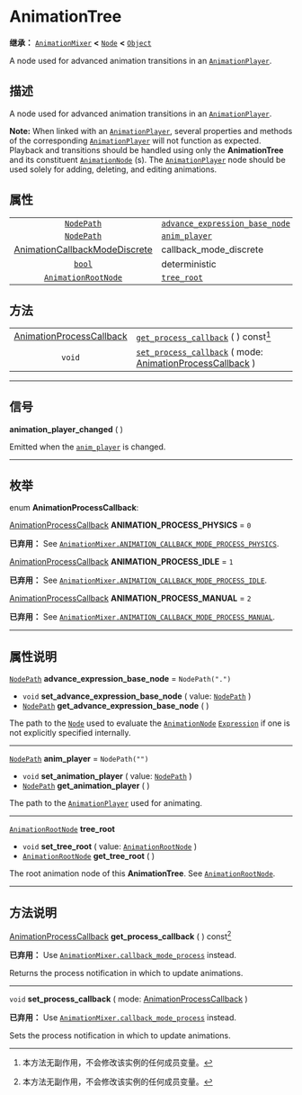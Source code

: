<!-- ⚠ 请勿编辑本文件 ⚠ -->
<!-- 本文档使用脚本从 WeDot 引擎源码仓库生成。 -->
<!-- 生成脚本：https://github.com/WeDot-Engine/WeDot/tree/4.3/doc/tools/make_md.py； -->
<!-- 原文件：https://github.com/WeDot-Engine/WeDot/tree/4.3/doc/classes/AnimationTree.xml。 -->

<div id="_class_animationtree"></div>

# AnimationTree

**继承：** [`AnimationMixer`](class_animationmixer.md) **<** [`Node`](class_node.md) **<** [`Object`](class_object.md)

A node used for advanced animation transitions in an [`AnimationPlayer`](class_animationplayer.md).

## 描述

A node used for advanced animation transitions in an [`AnimationPlayer`](class_animationplayer.md).

 **Note:** When linked with an [`AnimationPlayer`](class_animationplayer.md), several properties and methods of the corresponding [`AnimationPlayer`](class_animationplayer.md) will not function as expected. Playback and transitions should be handled using only the **AnimationTree** and its constituent [`AnimationNode`](class_animationnode.md) (s). The [`AnimationPlayer`](class_animationplayer.md) node should be used solely for adding, deleting, and editing animations.

## 属性

|||
|:-:|:--|
| [`NodePath`](class_nodepath.md)                                                     | [`advance_expression_base_node`](class_animationtree.md#class_animationtree_property_advance_expression_base_node) | ``NodePath(".")``                                                                                                  |
| [`NodePath`](class_nodepath.md)                                                     | [`anim_player`](class_animationtree.md#class_animationtree_property_anim_player)                                   | ``NodePath("")``                                                                                                   |
| [AnimationCallbackModeDiscrete](#enum_animationmixer_animationcallbackmodediscrete) | callback_mode_discrete                                                                                             | ``2`` (overrides [`AnimationMixer`](class_animationmixer.md#class_animationmixer_property_callback_mode_discrete)) |
| [`bool`](class_bool.md)                                                             | deterministic                                                                                                      | ``true`` (overrides [`AnimationMixer`](class_animationmixer.md#class_animationmixer_property_deterministic))       |
| [`AnimationRootNode`](class_animationrootnode.md)                                   | [`tree_root`](class_animationtree.md#class_animationtree_property_tree_root)                                       |                                                                                                                    |

## 方法

|||
|:-:|:--|
| [AnimationProcessCallback](#enum_animationtree_animationprocesscallback) | [`get_process_callback`](class_animationtree.md#class_animationtree_method_get_process_callback) ( ) const[^const]                                                                  |
| `void`                                                                   | [`set_process_callback`](class_animationtree.md#class_animationtree_method_set_process_callback) ( mode: [AnimationProcessCallback](#enum_animationtree_animationprocesscallback) ) |

<!-- rst-class:: classref-section-separator -->

---

## 信号

<div id="_class_class_animationtree_signal_animation_player_changed"></div>

**animation_player_changed** ( ) <div id="class_animationtree_signal_animation_player_changed"></div>

Emitted when the [`anim_player`](class_animationtree.md#class_animationtree_property_anim_player) is changed.

<!-- rst-class:: classref-section-separator -->

---

## 枚举

<div id="_class_enum_animationtree_animationprocesscallback"></div>

enum **AnimationProcessCallback**: <div id="enum_animationtree_animationprocesscallback"></div>

<div id="_class_animationtree_constant_animation_process_physics"></div>

[AnimationProcessCallback](#enum_animationtree_animationprocesscallback) **ANIMATION_PROCESS_PHYSICS** = ``0``

**已弃用：** See [`AnimationMixer.ANIMATION_CALLBACK_MODE_PROCESS_PHYSICS`](class_animationmixer.md#class_animationmixer_constant_animation_callback_mode_process_physics).



<div id="_class_animationtree_constant_animation_process_idle"></div>

[AnimationProcessCallback](#enum_animationtree_animationprocesscallback) **ANIMATION_PROCESS_IDLE** = ``1``

**已弃用：** See [`AnimationMixer.ANIMATION_CALLBACK_MODE_PROCESS_IDLE`](class_animationmixer.md#class_animationmixer_constant_animation_callback_mode_process_idle).



<div id="_class_animationtree_constant_animation_process_manual"></div>

[AnimationProcessCallback](#enum_animationtree_animationprocesscallback) **ANIMATION_PROCESS_MANUAL** = ``2``

**已弃用：** See [`AnimationMixer.ANIMATION_CALLBACK_MODE_PROCESS_MANUAL`](class_animationmixer.md#class_animationmixer_constant_animation_callback_mode_process_manual).



<!-- rst-class:: classref-section-separator -->

---

## 属性说明

<div id="_class_animationtree_property_advance_expression_base_node"></div>

[`NodePath`](class_nodepath.md) **advance_expression_base_node** = ``NodePath(".")`` <div id="class_animationtree_property_advance_expression_base_node"></div>

- `void` **set_advance_expression_base_node** ( value: [`NodePath`](class_nodepath.md) )
- [`NodePath`](class_nodepath.md) **get_advance_expression_base_node** ( )

The path to the [`Node`](class_node.md) used to evaluate the [`AnimationNode`](class_animationnode.md) [`Expression`](class_expression.md) if one is not explicitly specified internally.

<!-- rst-class:: classref-item-separator -->

---

<div id="_class_animationtree_property_anim_player"></div>

[`NodePath`](class_nodepath.md) **anim_player** = ``NodePath("")`` <div id="class_animationtree_property_anim_player"></div>

- `void` **set_animation_player** ( value: [`NodePath`](class_nodepath.md) )
- [`NodePath`](class_nodepath.md) **get_animation_player** ( )

The path to the [`AnimationPlayer`](class_animationplayer.md) used for animating.

<!-- rst-class:: classref-item-separator -->

---

<div id="_class_animationtree_property_tree_root"></div>

[`AnimationRootNode`](class_animationrootnode.md) **tree_root** <div id="class_animationtree_property_tree_root"></div>

- `void` **set_tree_root** ( value: [`AnimationRootNode`](class_animationrootnode.md) )
- [`AnimationRootNode`](class_animationrootnode.md) **get_tree_root** ( )

The root animation node of this **AnimationTree**. See [`AnimationRootNode`](class_animationrootnode.md).

<!-- rst-class:: classref-section-separator -->

---

## 方法说明

<div id="_class_animationtree_method_get_process_callback"></div>

[AnimationProcessCallback](#enum_animationtree_animationprocesscallback) **get_process_callback** ( ) const[^const]<div id="class_animationtree_method_get_process_callback"></div>

**已弃用：** Use [`AnimationMixer.callback_mode_process`](class_animationmixer.md#class_animationmixer_property_callback_mode_process) instead.

Returns the process notification in which to update animations.

<!-- rst-class:: classref-item-separator -->

---

<div id="_class_animationtree_method_set_process_callback"></div>

`void` **set_process_callback** ( mode: [AnimationProcessCallback](#enum_animationtree_animationprocesscallback) )<div id="class_animationtree_method_set_process_callback"></div>

**已弃用：** Use [`AnimationMixer.callback_mode_process`](class_animationmixer.md#class_animationmixer_property_callback_mode_process) instead.

Sets the process notification in which to update animations.

[^virtual]: 本方法通常需要用户覆盖才能生效。
[^const]: 本方法无副作用，不会修改该实例的任何成员变量。
[^vararg]: 本方法除了能接受在此处描述的参数外，还能够继续接受任意数量的参数。
[^constructor]: 本方法用于构造某个类型。
[^static]: 调用本方法无需实例，可直接使用类名进行调用。
[^operator]: 本方法描述的是使用本类型作为左操作数的有效运算符。
[^bitfield]: 这个值是由下列位标志构成位掩码的整数。
[^void]: 无返回值。

